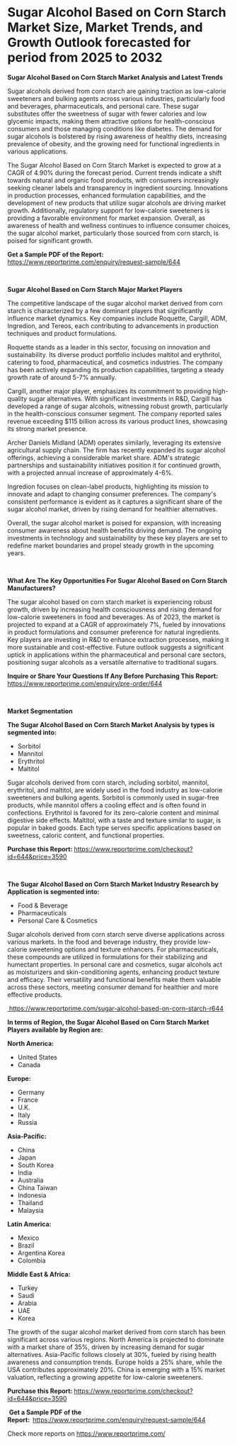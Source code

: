 <p><h1>Sugar Alcohol Based on Corn Starch Market Size, Market Trends, and Growth Outlook forecasted for period from 2025 to 2032</h1></p><p><strong>Sugar Alcohol Based on Corn Starch Market Analysis and Latest Trends</strong></p>
<p><p>Sugar alcohols derived from corn starch are gaining traction as low-calorie sweeteners and bulking agents across various industries, particularly food and beverages, pharmaceuticals, and personal care. These sugar substitutes offer the sweetness of sugar with fewer calories and low glycemic impacts, making them attractive options for health-conscious consumers and those managing conditions like diabetes. The demand for sugar alcohols is bolstered by rising awareness of healthy diets, increasing prevalence of obesity, and the growing need for functional ingredients in various applications.</p><p>The Sugar Alcohol Based on Corn Starch Market is expected to grow at a CAGR of 4.90% during the forecast period. Current trends indicate a shift towards natural and organic food products, with consumers increasingly seeking cleaner labels and transparency in ingredient sourcing. Innovations in production processes, enhanced formulation capabilities, and the development of new products that utilize sugar alcohols are driving market growth. Additionally, regulatory support for low-calorie sweeteners is providing a favorable environment for market expansion. Overall, as awareness of health and wellness continues to influence consumer choices, the sugar alcohol market, particularly those sourced from corn starch, is poised for significant growth.</p></p>
<p><strong>Get a Sample PDF of the Report:&nbsp;</strong> <a href="https://www.reportprime.com/enquiry/request-sample/644?utm_campaign=2235&utm_medium=2&utm_source=Github&utm_content=ia&utm_term=18032025&utm_id=sugar-alcohol-based-on-corn-starch">https://www.reportprime.com/enquiry/request-sample/644</a></p>
<p>&nbsp;</p>
<p><strong>Sugar Alcohol Based on Corn Starch Major Market Players</strong></p>
<p><p>The competitive landscape of the sugar alcohol market derived from corn starch is characterized by a few dominant players that significantly influence market dynamics. Key companies include Roquette, Cargill, ADM, Ingredion, and Tereos, each contributing to advancements in production techniques and product formulations.</p><p>Roquette stands as a leader in this sector, focusing on innovation and sustainability. Its diverse product portfolio includes maltitol and erythritol, catering to food, pharmaceutical, and cosmetics industries. The company has been actively expanding its production capabilities, targeting a steady growth rate of around 5-7% annually.</p><p>Cargill, another major player, emphasizes its commitment to providing high-quality sugar alternatives. With significant investments in R&D, Cargill has developed a range of sugar alcohols, witnessing robust growth, particularly in the health-conscious consumer segment. The company reported sales revenue exceeding $115 billion across its various product lines, showcasing its strong market presence.</p><p>Archer Daniels Midland (ADM) operates similarly, leveraging its extensive agricultural supply chain. The firm has recently expanded its sugar alcohol offerings, achieving a considerable market share. ADM's strategic partnerships and sustainability initiatives position it for continued growth, with a projected annual increase of approximately 4-6%.</p><p>Ingredion focuses on clean-label products, highlighting its mission to innovate and adapt to changing consumer preferences. The company's consistent performance is evident as it captures a significant share of the sugar alcohol market, driven by rising demand for healthier alternatives.</p><p>Overall, the sugar alcohol market is poised for expansion, with increasing consumer awareness about health benefits driving demand. The ongoing investments in technology and sustainability by these key players are set to redefine market boundaries and propel steady growth in the upcoming years.</p></p>
<p>&nbsp;</p>
<p><strong>What Are The Key Opportunities For Sugar Alcohol Based on Corn Starch Manufacturers?</strong></p>
<p><p>The sugar alcohol based on corn starch market is experiencing robust growth, driven by increasing health consciousness and rising demand for low-calorie sweeteners in food and beverages. As of 2023, the market is projected to expand at a CAGR of approximately 7%, fueled by innovations in product formulations and consumer preference for natural ingredients. Key players are investing in R&D to enhance extraction processes, making it more sustainable and cost-effective. Future outlook suggests a significant uptick in applications within the pharmaceutical and personal care sectors, positioning sugar alcohols as a versatile alternative to traditional sugars.</p></p>
<p><strong>Inquire or Share Your Questions If Any Before Purchasing This Report:</strong> <a href="https://www.reportprime.com/enquiry/pre-order/644?utm_campaign=2235&utm_medium=2&utm_source=Github&utm_content=ia&utm_term=18032025&utm_id=sugar-alcohol-based-on-corn-starch">https://www.reportprime.com/enquiry/pre-order/644</a></p>
<p>&nbsp;</p>
<p><strong>Market Segmentation</strong></p>
<p><strong>The Sugar Alcohol Based on Corn Starch Market Analysis by types is segmented into:</strong></p>
<p><ul><li>Sorbitol</li><li>Mannitol</li><li>Erythritol</li><li>Maltitol</li></ul></p>
<p><p>Sugar alcohols derived from corn starch, including sorbitol, mannitol, erythritol, and maltitol, are widely used in the food industry as low-calorie sweeteners and bulking agents. Sorbitol is commonly used in sugar-free products, while mannitol offers a cooling effect and is often found in confections. Erythritol is favored for its zero-calorie content and minimal digestive side effects. Maltitol, with a taste and texture similar to sugar, is popular in baked goods. Each type serves specific applications based on sweetness, caloric content, and functional properties.</p></p>
<p><strong>Purchase this Report:&nbsp;</strong><a href="https://www.reportprime.com/checkout?id=644&price=3590&utm_campaign=2235&utm_medium=2&utm_source=Github&utm_content=ia&utm_term=18032025&utm_id=sugar-alcohol-based-on-corn-starch">https://www.reportprime.com/checkout?id=644&price=3590</a></p>
<p>&nbsp;</p>
<p><strong>The Sugar Alcohol Based on Corn Starch Market Industry Research by Application is segmented into:</strong></p>
<p><ul><li>Food & Beverage</li><li>Pharmaceuticals</li><li>Personal Care & Cosmetics</li></ul></p>
<p><p>Sugar alcohols derived from corn starch serve diverse applications across various markets. In the food and beverage industry, they provide low-calorie sweetening options and texture enhancers. For pharmaceuticals, these compounds are utilized in formulations for their stabilizing and humectant properties. In personal care and cosmetics, sugar alcohols act as moisturizers and skin-conditioning agents, enhancing product texture and efficacy. Their versatility and functional benefits make them valuable across these sectors, meeting consumer demand for healthier and more effective products.</p></p>
<p><a href="https://www.reportprime.com/sugar-alcohol-based-on-corn-starch-r644?utm_campaign=2235&utm_medium=2&utm_source=Github&utm_content=ia&utm_term=18032025&utm_id=sugar-alcohol-based-on-corn-starch">&nbsp;https://www.reportprime.com/sugar-alcohol-based-on-corn-starch-r644</a></p>
<p><strong>In terms of Region, the Sugar Alcohol Based on Corn Starch Market Players available by Region are:</strong></p>
<p>
    <p> <strong> North America: </strong>
        <ul>
            <li>United States</li>
            <li>Canada</li>
        </ul>
        </p> 
    <p> <strong> Europe: </strong>
        <ul>
            <li>Germany</li>
            <li>France</li>
            <li>U.K.</li>
            <li>Italy</li>
            <li>Russia</li>
        </ul>
        </p> 
    <p> <strong> Asia-Pacific: </strong>
        <ul>
            <li>China</li>
            <li>Japan</li>
            <li>South Korea</li>
            <li>India</li>
            <li>Australia</li>
            <li>China Taiwan</li>
            <li>Indonesia</li>
            <li>Thailand</li>
            <li>Malaysia</li>
        </ul>
        </p> 
    <p> <strong> Latin America: </strong>
        <ul>
            <li>Mexico</li>
            <li>Brazil</li>
            <li>Argentina Korea</li>
            <li>Colombia</li>
        </ul>
        </p> 
    <p> <strong> Middle East & Africa: </strong>
        <ul>
            <li>Turkey</li>
            <li>Saudi</li>
            <li>Arabia</li>
            <li>UAE</li>
            <li>Korea</li>
        </ul>
    </p>
    </p>
<p><p>The growth of the sugar alcohol market derived from corn starch has been significant across various regions. North America is projected to dominate with a market share of 35%, driven by increasing demand for sugar alternatives. Asia-Pacific follows closely at 30%, fueled by rising health awareness and consumption trends. Europe holds a 25% share, while the USA contributes approximately 20%. China is emerging with a 15% market valuation, reflecting a growing appetite for low-calorie sweeteners.</p></p>
<p><strong>Purchase this Report: </strong><a href="https://www.reportprime.com/checkout?id=644&price=3590&utm_campaign=2235&utm_medium=2&utm_source=Github&utm_content=ia&utm_term=18032025&utm_id=sugar-alcohol-based-on-corn-starch">https://www.reportprime.com/checkout?id=644&price=3590</a></p>
<p>&nbsp;<strong>Get a Sample PDF of the Report:&nbsp;&nbsp;</strong><a href="https://www.reportprime.com/enquiry/request-sample/644?utm_campaign=2235&utm_medium=2&utm_source=Github&utm_content=ia&utm_term=18032025&utm_id=sugar-alcohol-based-on-corn-starch">https://www.reportprime.com/enquiry/request-sample/644</a></p>
<p><strong></strong></p>
<p>Check more reports on <a href="https://www.reportprime.com/?utm_campaign=2235&utm_medium=2&utm_source=Github&utm_content=ia&utm_term=18032025&utm_id=sugar-alcohol-based-on-corn-starch">https://www.reportprime.com/</a></p>